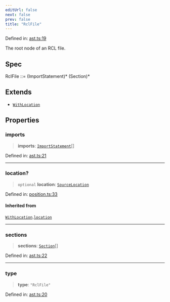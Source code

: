 ```yaml
---
editUrl: false
next: false
prev: false
title: "RclFile"
---
```


Defined in: [ast.ts:19](https://github.com/rcs-agents/rcs-lang/blob/81d17140acf0fdf5d22c6fbab7c85de9a28f20ae/packages/ast/src/ast.ts#L19)

The root node of an RCL file.

## Spec

RclFile ::= (ImportStatement)* (Section)*

## Extends

- [`WithLocation`](/api/ast/interfaces/withlocation/)

## Properties

### imports

> **imports**: [`ImportStatement`](/api/ast/interfaces/importstatement/)[]

Defined in: [ast.ts:21](https://github.com/rcs-agents/rcs-lang/blob/81d17140acf0fdf5d22c6fbab7c85de9a28f20ae/packages/ast/src/ast.ts#L21)

***

### location?

> `optional` **location**: [`SourceLocation`](/api/ast/interfaces/sourcelocation/)

Defined in: [position.ts:33](https://github.com/rcs-agents/rcs-lang/blob/81d17140acf0fdf5d22c6fbab7c85de9a28f20ae/packages/ast/src/position.ts#L33)

#### Inherited from

[`WithLocation`](/api/ast/interfaces/withlocation/).[`location`](/api/ast/interfaces/withlocation/#location)

***

### sections

> **sections**: [`Section`](/api/ast/interfaces/section/)[]

Defined in: [ast.ts:22](https://github.com/rcs-agents/rcs-lang/blob/81d17140acf0fdf5d22c6fbab7c85de9a28f20ae/packages/ast/src/ast.ts#L22)

***

### type

> **type**: `"RclFile"`

Defined in: [ast.ts:20](https://github.com/rcs-agents/rcs-lang/blob/81d17140acf0fdf5d22c6fbab7c85de9a28f20ae/packages/ast/src/ast.ts#L20)

